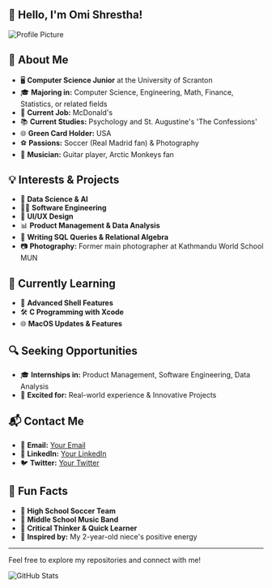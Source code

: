 ## 👋 Hello, I'm Omi Shrestha!

<!--
**OmiShrestha/OmiShrestha** is a ✨ _special_ ✨ repository because its `README.md` (this file) appears on your GitHub profile.

Here are some ideas to get you started:

- 🔭 I’m currently working on ...
- 🌱 I’m currently learning ...
- 👯 I’m looking to collaborate on ...
- 🤔 I’m looking for help with ...
- 💬 Ask me about ...
- 📫 How to reach me: ...
- 😄 Pronouns: ...
- ⚡ Fun fact: ...
-->

![Profile Picture](URL-to-your-picture)

## 🌟 About Me

- 🖥️ **Computer Science Junior** at the University of Scranton
- 🎓 **Majoring in:** Computer Science, Engineering, Math, Finance, Statistics, or related fields
- 💼 **Current Job:** McDonald's
- 📚 **Current Studies:** Psychology and St. Augustine's 'The Confessions'
- 🌐 **Green Card Holder:** USA
- ⚽ **Passions:** Soccer (Real Madrid fan) & Photography
- 🎸 **Musician:** Guitar player, Arctic Monkeys fan

## 💡 Interests & Projects

- 🧠 **Data Science & AI**
- 👨‍💻 **Software Engineering**
- 🎨 **UI/UX Design**
- 📊 **Product Management & Data Analysis**
- 📝 **Writing SQL Queries & Relational Algebra**
- 📷 **Photography:** Former main photographer at Kathmandu World School MUN

## 🌱 Currently Learning

- 📖 **Advanced Shell Features**
- 🛠️ **C Programming with Xcode**
- 🌐 **MacOS Updates & Features**

## 🔍 Seeking Opportunities

- 🎓 **Internships in:** Product Management, Software Engineering, Data Analysis
- 🚀 **Excited for:** Real-world experience & Innovative Projects

## 📬 Contact Me

- 📧 **Email:** [Your Email](mailto:your.email@example.com)
- 💼 **LinkedIn:** [Your LinkedIn](https://www.linkedin.com/in/yourprofile)
- 🐦 **Twitter:** [Your Twitter](https://twitter.com/yourprofile)

## 🚀 Fun Facts

- 🏅 **High School Soccer Team**
- 🎤 **Middle School Music Band**
- 💪 **Critical Thinker & Quick Learner**
- 🌟 **Inspired by:** My 2-year-old niece's positive energy

---

Feel free to explore my repositories and connect with me!

![GitHub Stats](https://github-readme-stats.vercel.app/api?username=yourusername&show_icons=true&theme=radical)
